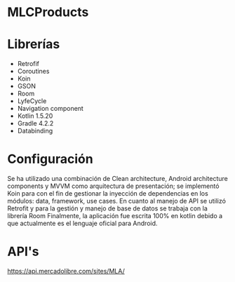# MLCProducts

# Librerías
  - Retrofif
  - Coroutines
  - Koin
  - GSON
  - Room
  - LyfeCycle
  - Navigation component
  - Kotlin 1.5.20
  - Gradle 4.2.2
  - Databinding
  
# Configuración
  Se ha utilizado una combinación de Clean architecture, Android architecture components y MVVM como arquitectura de presentación; se implementó Koin para con el fin de gestionar la inyección de dependencias en los módulos: data, framework, use cases. En cuanto al manejo de API se utilizó Retrofit y para la gestión y manejo de base de datos se trabaja con la librería Room Finalmente, la aplicación fue escrita 100% en kotlin debido a que actualmente es el lenguaje oficial para Android.
  
# API's
  https://api.mercadolibre.com/sites/MLA/
